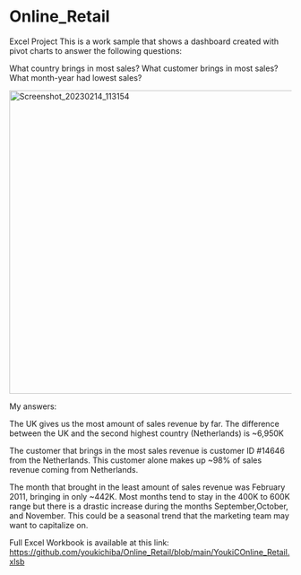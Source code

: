 # Online_Retail
Excel Project
This is a work sample that shows a dashboard created with pivot charts to answer the following questions:

What country brings in most sales?
What customer brings in most sales?
What month-year had lowest sales?

<img width="541" alt="Screenshot_20230214_113154" src="https://github.com/youkichiba/Online_Retail/assets/107071042/28a1ad11-63f0-47fa-ba65-52377d8882ce">

My answers: 

The UK gives us the most amount of sales revenue by far. The difference between the UK and the second highest country (Netherlands) is ~6,950K 

The customer that brings in the most sales revenue is customer ID #14646 from the Netherlands. This customer alone makes up ~98% of sales revenue coming from Netherlands.

The month that brought in the least amount of sales revenue was February 2011, bringing in only ~442K. Most months tend to stay in the 400K to 600K range but there is a drastic increase during the months September,October, and November. This could be a seasonal trend that the marketing team may want to capitalize on.

Full Excel Workbook is available at this link: https://github.com/youkichiba/Online_Retail/blob/main/YoukiCOnline_Retail.xlsb
